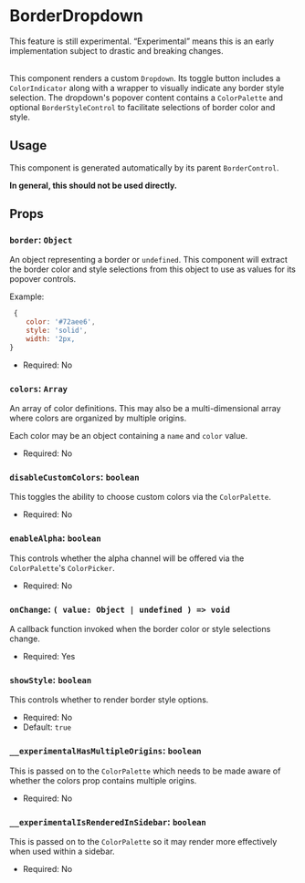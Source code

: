 # BorderDropdown

<div class="callout callout-alert">
This feature is still experimental. “Experimental” means this is an early implementation subject to drastic and breaking changes.
</div>
<br />

This component renders a custom `Dropdown`. Its toggle button includes a
`ColorIndicator` along with a wrapper to visually indicate any border style
selection. The dropdown's popover content contains a `ColorPalette` and
optional `BorderStyleControl` to facilitate selections of border color
and style.

## Usage

This component is generated automatically by its parent `BorderControl`.

<div class="callout callout-alert">
<strong>In general, this should not be used directly.</strong>
</div>

## Props

### `border`: `Object`

An object representing a border or `undefined`. This component will extract the
border color and style selections from this object to use as values for its
popover controls.

Example:
```js
 {
	color: '#72aee6',
	style: 'solid',
	width: '2px,
}
```

- Required: No

### `colors`: `Array`

An array of color definitions. This may also be a multi-dimensional array where
colors are organized by multiple origins.

Each color may be an object containing a `name` and `color` value.

- Required: No

### `disableCustomColors`: `boolean`

This toggles the ability to choose custom colors via the `ColorPalette`.

- Required: No

### `enableAlpha`: `boolean`

This controls whether the alpha channel will be offered via the `ColorPalette`'s
`ColorPicker`.

- Required: No

### `onChange`: `( value: Object | undefined ) => void`

A callback function invoked when the border color or style selections change.

- Required: Yes

### `showStyle`: `boolean`

This controls whether to render border style options.

- Required: No
- Default: `true`

### `__experimentalHasMultipleOrigins`: `boolean`

This is passed on to the `ColorPalette` which needs to be made aware of whether
the colors prop contains multiple origins.

- Required: No

### `__experimentalIsRenderedInSidebar`: `boolean`

This is passed on to the `ColorPalette` so it may render more effectively when
used within a sidebar.

- Required: No
